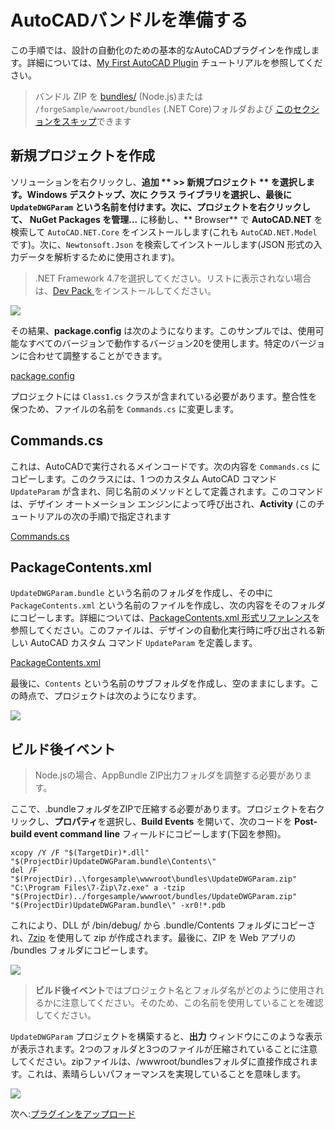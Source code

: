 # AutoCADバンドルを準備する

この手順では、設計の自動化のための基本的なAutoCADプラグインを作成します。詳細については、[My First AutoCAD Plugin](https://knowledge.autodesk.com/support/autocad/learn-explore/caas/simplecontent/content/my-first-autocad-plug-overview.html) チュートリアルを参照してください。

> バンドル ZIP  を [bundles/](https://github.com/Autodesk-Forge/learn.forge.designautomation/raw/master/forgesample/wwwroot/bundles/UpdateDWGParam.zip) (Node.js)または `/forgeSample/wwwroot/bundles` (.NET Core)フォルダおよび [このセクションをスキップ](designautomation/appbundle/common.md)できます

## 新規プロジェクトを作成

ソリューションを右クリックし、**追加 ** >> **新規プロジェクト ** を選択します。**Windows デスクトップ**、次に **クラス ライブラリ**を選択し、最後に `UpdateDWGParam` という名前を付けます。次に、プロジェクトを右クリックして、** NuGet Packages を管理...** に移動し、** Browser** で **AutoCAD.NET** を検索して `AutoCAD.NET.Core` をインストールします(これも `AutoCAD.NET.Model` です)。次に、`Newtonsoft.Json` を検索してインストールします(JSON 形式の入力データを解析するために使用されます)。

> .NET Framework 4.7を選択してください。リストに表示されない場合は、[Dev Pack ](https://dotnet.microsoft.com/download/dotnet-framework/net47) をインストールしてください。

![](_media/designautomation/autocad/new_project.gif)

その結果、**package.config** は次のようになります。このサンプルでは、使用可能なすべてのバージョンで動作するバージョン20を使用します。特定のバージョンに合わせて調整することができます。 

[package.config](_snippets/modifymodels/engines/autocad/package.config ':include :type=code xml')

プロジェクトには `Class1.cs` クラスが含まれている必要があります。整合性を保つため、ファイルの名前を `Commands.cs` に変更します。 

## Commands.cs

これは、AutoCADで実行されるメインコードです。次の内容を `Commands.cs` にコピーします。このクラスには、1 つのカスタム AutoCAD コマンド `UpdateParam` が含まれ、同じ名前のメソッドとして定義されます。このコマンドは、デザイン オートメーション エンジンによって呼び出され、**Activity** (このチュートリアルの次の手順)で指定されます

[Commands.cs](_snippets/modifymodels/engines/autocad/Commands.cs ':include :type=code csharp')

## PackageContents.xml

`UpdateDWGParam.bundle` という名前のフォルダを作成し、その中に `PackageContents.xml` という名前のファイルを作成し、次の内容をそのフォルダにコピーします。詳細については、[PackageContents.xml 形式リファレンス](https://knowledge.autodesk.com/search-result/caas/CloudHelp/cloudhelp/2016/ENU/AutoCAD-Customization/files/GUID-BC76355D-682B-46ED-B9B7-66C95EEF2BD0-htm.html)を参照してください。このファイルは、デザインの自動化実行時に呼び出される新しい AutoCAD カスタム コマンド `UpdateParam` を定義します。

[PackageContents.xml](_snippets/modifymodels/engines/autocad/PackageContents.xml ':include :type=code xml')

最後に、`Contents` という名前のサブフォルダを作成し、空のままにします。この時点で、プロジェクトは次のようになります。

![](_media/designautomation/autocad/bundle_folders.png)

## ビルド後イベント

> Node.jsの場合、AppBundle ZIP出力フォルダを調整する必要があります。

ここで、.bundleフォルダをZIPで圧縮する必要があります。プロジェクトを右クリックし、**プロパティ**を選択し、**Build Events** を開いて、次のコードを **Post-build event command line** フィールドにコピーします(下図を参照)。

```
xcopy /Y /F "$(TargetDir)*.dll" "$(ProjectDir)UpdateDWGParam.bundle\Contents\"
del /F "$(ProjectDir)..\forgesample\wwwroot\bundles\UpdateDWGParam.zip"
"C:\Program Files\7-Zip\7z.exe" a -tzip "$(ProjectDir)../forgesample/wwwroot/bundles/UpdateDWGParam.zip" "$(ProjectDir)UpdateDWGParam.bundle\" -xr0!*.pdb
```

これにより、DLL が /bin/debug/ から .bundle/Contents フォルダにコピーされ、[7zip](https://www.7-zip.org/) を使用して zip が作成されます。最後に、ZIP を Web アプリの /bundles フォルダにコピーします。

![](_media/designautomation/autocad/post_build.png)

> **ビルド後イベント**ではプロジェクト名とフォルダ名がどのように使用されるかに注意してください。そのため、この名前を使用していることを確認してください。

`UpdateDWGParam` プロジェクトを構築すると、**出力** ウィンドウにこのような表示が表示されます。2つのフォルダと3つのファイルが圧縮されていることに注意してください。zipファイルは、/wwwroot/bundlesフォルダに直接作成されます。これは、素晴らしいパフォーマンスを実現していることを意味します。

![](_media/designautomation/autocad/build_output.png)

次へ:[プラグインをアップロード](designautomation/appbundle/common)